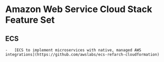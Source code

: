 # Amazon Web Service Cloud Stack Feature Set

## ECS
	-	[ECS to implement microservices with native, managed AWS integrations](https://github.com/awslabs/ecs-refarch-cloudformation)
